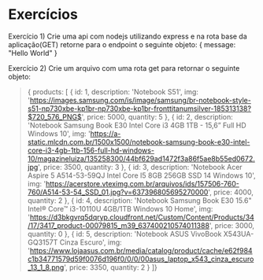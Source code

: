# Exercícios

Exercício 1) Crie uma api com nodejs utilizando express e na rota base da aplicação(GET) retorne para o endpoint o seguinte objeto: { message: "Hello World" }

Exercício 2) Crie um arquivo com uma rota get para retornar o seguinte objeto: 
>{ products: [
{
        id: 1,
        description: 'Notebook S51',
        img: 'https://images.samsung.com/is/image/samsung/br-notebook-style-s51-np730xbe-kp1br-np730xbe-kp1br-fronttitanumsilver-185313138?$720_576_PNG$',
        price: 5000,
        quantity: 5
    },
    {
        id: 2,
        description: 'Notebook Samsung Book E30 Intel Core i3 4GB 1TB - 15,6” Full HD Windows 10',
        img: 'https://a-static.mlcdn.com.br/1500x1500/notebook-samsung-book-e30-intel-core-i3-4gb-1tb-156-full-hd-windows-10/magazineluiza/135258300/44bf629ad1472f3a86f5ae8b55ed0672.jpg',
        price: 3500,
        quantity: 3
    },
    {
        id: 3,
        description: 'Notebook Acer Aspire 5 A514-53-59QJ Intel Core I5 8GB 256GB SSD 14 Windows 10',
        img: 'https://acerstore.vteximg.com.br/arquivos/ids/157506-760-760/A514-53-54_SSD_01.jpg?v=637396805695270000',
        price: 4000,
        quantity: 2
    },
    {
        id: 4,
        description: 'Notebook Samsung Book E30 15.6" Intel® Core™ i3-10110U 4GB/1TB Windows 10 Home',
        img: 'https://d3bkgvrq5dqryp.cloudfront.net/Custom/Content/Products/34/17/3417_product-00079815_m39_637400210574011388',
        price: 3000,
        quantity: 0
    },
    {
        id: 5,
        description: 'Notebook ASUS VivoBook X543UA-GQ3157T Cinza Escuro',
        img: 'https://www.lojaasus.com.br/media/catalog/product/cache/e62f984c1b34771579d59f0076d196f0/0/0/00asus_laptop_x543_cinza_escuro_13_1_8.png',
        price: 3350,
        quantity: 2
    }
]}
